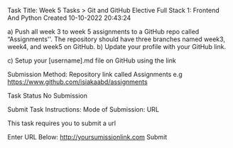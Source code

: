 Task Title: Week 5 Tasks > Git and GitHub
Elective
Full Stack 1: Frontend And Python
Created 10-10-2022 20:43:24

a) Push all week 3 to week 5 assignments to a GitHub repo called “Assignments''. The repository should have three branches named week3, week4, and week5 on GitHub.
b)  Update your profile with your GitHub link.

c) Setup your [username].md file on GitHub using the link

Submission Method:  Repository link  called Assignments e.g  https://www.github.com/isiakaabd/assignments

 

Task Status
No Submission

Submit Task
Instructions:
Mode of Submission: URL

This task requires you to submit a url

Enter URL Below:
http://yoursumissionlink.com
Submit
